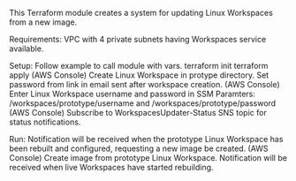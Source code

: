 This Terraform module creates a system for updating Linux Workspaces from a new image.

Requirements:
VPC with 4 private subnets having Workspaces service available.

Setup:
Follow example to call module with vars.
terraform init
terraform apply
(AWS Console) Create Linux Workspace in protype directory.
Set password from link in email sent after workspace creation.
(AWS Console) Enter Linux Workspace username and password in SSM Paramters: /workspaces/prototype/username and /workspaces/prototype/password
(AWS Console) Subscribe to WorkspacesUpdater-Status SNS topic for status notifications.

Run:
Notification will be received when the prototype Linux Workspace has been rebuilt and configured, requesting a new image be created.
(AWS Console) Create image from prototype Linux Workspace. 
Notification will be received when live Workspaces have started rebuilding.
